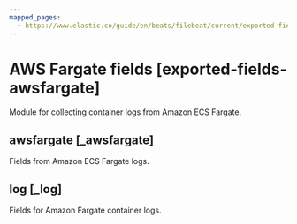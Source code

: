 ```yaml
---
mapped_pages:
  - https://www.elastic.co/guide/en/beats/filebeat/current/exported-fields-awsfargate.html
---
```


# AWS Fargate fields [exported-fields-awsfargate]

Module for collecting container logs from Amazon ECS Fargate.

## awsfargate [_awsfargate]

Fields from Amazon ECS Fargate logs.

## log [_log]

Fields for Amazon Fargate container logs.

